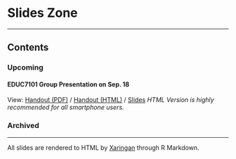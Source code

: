 # Slides Zone

---

## Contents

### Upcoming

#### EDUC7101 Group Presentation on Sep. 18
View: [Handout (PDF)](EDUC7101P-0918.pdf) / [Handout (HTML)](EDUC7101H-0918.html) / [Slides](EDUC7101S-0918.html)
*HTML Version is highly recommended for all smartphone users.*

### Archived

---

All slides are rendered to HTML by [Xaringan](https://github.com/yihui/xaringan) through R Markdown.
